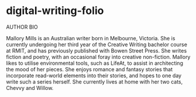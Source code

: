 # digital-writing-folio
<p>AUTHOR BIO</p>
Mallory Mills is an Australian writer born in Melbourne, Victoria. She is currently undergoing her third year of the Creative Writing bachelor course at RMIT, and has previously published with Bowen Street Press. She writes fiction and poetry, with an occasional foray into creative non-fiction. Mallory likes to utilise environmental tools, such as LifeAt, to assist in architecting the mood of her pieces. She enjoys romance and fantasy stories that incorporate read-world elements into their stories, and hopes to one day write such a series herself. She currently lives at home with her two cats, Chevvy and Willow.
